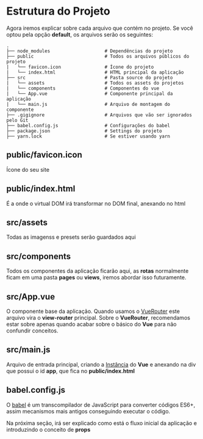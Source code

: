 # Estrutura do Projeto

Agora iremos explicar sobre cada arquivo que contém no projeto. Se você optou pela opção **default**, os arquivos serão os seguintes:

```
.
├── node_modules                    # Dependências do projeto
├── public                          # Todos os arquivos públicos do projeto
|   └── favicon.icon                # Ícone do projeto
|   └── index.html                  # HTML principal da aplicação
├── src                             # Pasta source do projeto
|   └── assets                      # Todos os assets do projetos
|   └── components                  # Componentes do vue
|   └── App.vue                     # Componente principal da aplicação
|   └── main.js                     # Arquivo de montagem do componente
├── .gigignore                      # Arquivos que vão ser ignorados pelo Git
├── babel.config.js                 # Configurações do babel
├── package.json                    # Settings do projeto
├── yarn.lock                       # Se estiver usando yarn
```

## public/favicon.icon

Ícone do seu site

## public/index.html

É a onde o virtual DOM irá transformar no DOM final, anexando no html

## src/assets

Todas as imagenss e presets serão guardados aqui

## src/components

Todos os componentes da aplicação ficarão aqui, as **rotas** normalmente ficam em uma pasta **pages** ou **views**, iremos abordar isso futuramente.

## src/App.vue

O componente base da aplicação. Quando usamos o [VueRouter](https://router.vuejs.org/) este arquivo vira o **view-router** principal. Sobre o **VueRouter**, recomendamos estar sobre apenas quando acabar sobre o básico do **Vue** para não confundir conceitos.


## src/main.js

Arquivo de entrada principal, criando a [Instância](https://br.vuejs.org/v2/guide/instance.html) do **Vue** e anexando na div que possui o id **app**, que fica no **public/index.html** 

## babel.config.js

O [babel](https://babeljs.io/) é um transcompilador de JavaScript para converter códigos ES6+, assim mecanismos mais antigos conseguindo executar o código.

Na próxima seção, irá ser explicado como está o fluxo inicial da aplicação e introduzindo o conceito de **props**